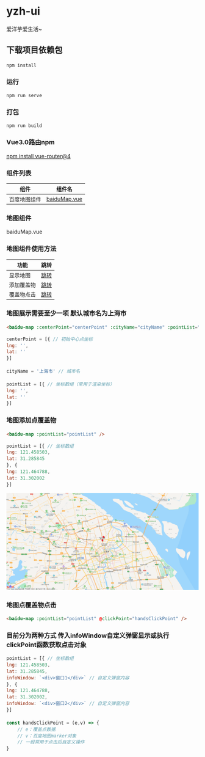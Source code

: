 # yzh-ui
爱洋芋爱生活~
## 下载项目依赖包
```
npm install
```

### 运行
```
npm run serve
```

### 打包
```
npm run build
```

### Vue3.0路由npm
[npm install vue-router@4](https://next.router.vuejs.org/installation.html)

### 组件列表
组件 | 组件名
----- | -----
百度地图组件 | [baiduMap.vue](#baidu_map)

### 地图组件
<div id="baidu_map">baiduMap.vue</div>

### 地图组件使用方法
功能 | 跳转
----- | -----
显示地图 | [跳转](#map_show)
添加覆盖物 | [跳转](#map_point)
覆盖物点击 | [跳转](#map_point_click)

### 地图展示需要至少一项 默认城市名为上海市
<div id="map_show"></div>

```html
<baidu-map :centerPoint="centerPoint" :cityName="cityName" :pointList="pointList" />
```

```javascript
centerPoint = [{ // 初始中心点坐标
lng: '',
lat: ''
}]

cityName = '上海市' // 城市名

pointList = [{ // 坐标数组（常用于渲染坐标）
lng: '',
lat: ''
}]
```

### 地图添加点覆盖物
<div id="map_point"></div>

```html
<baidu-map :pointList="pointList" />
```

```javascript
pointList = [{ // 坐标数组
lng: 121.458503,
lat: 31.285845
}, {
lng: 121.464788,
lat: 31.302002
}]
```
![点覆盖示例图](https://github.com/yzh940324/yzh-ui/blob/master/src/assets/img/map_point.png)


### 地图点覆盖物点击
<div id="map_point_click"></div>

```html
<baidu-map :pointList="pointList" @clickPoint="handsClickPoint" />
```

### 目前分为两种方式 传入infoWindow自定义弹窗显示或执行clickPoint函数获取点击对象

```javascript
pointList = [{ // 坐标数组
lng: 121.458503,
lat: 31.285845,
infoWindow: `<div>窗口1</div>` // 自定义弹窗内容
}, {
lng: 121.464788,
lat: 31.302002,
infoWindow: `<div>窗口2</div>` // 自定义弹窗内容
}]

const handsClickPoint = (e,v) => { 
    // e：覆盖点数据 
    // v：百度地图marker对象
    // 一般常用于点击后自定义操作
}
```